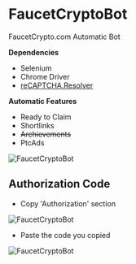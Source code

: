 # FaucetCryptoBot
FaucetCrypto.com Automatic Bot

**Dependencies**
- Selenium
- Chrome Driver
- [reCAPTCHA.Resolver](https://github.com/OsmanYavuz-web/reCAPTCHA.Resolver)


**Automatic Features**
- Ready to Claim
- Shortlinks
- ~~Archievements~~
- PtcAds

![FaucetCryptoBot](https://i.ibb.co/qFbNBXM/Faucet-Crypto-Bot.jpg)


## Authorization Code

- Copy 'Authorization' section

![FaucetCryptoBot](https://i.ibb.co/Bnd53Xx/Faucet-Crypto-Bot-2.jpg)

- Paste the code you copied

![FaucetCryptoBot](https://i.ibb.co/r67Q9Ts/Faucet-Crypto-Bot-3.png)
